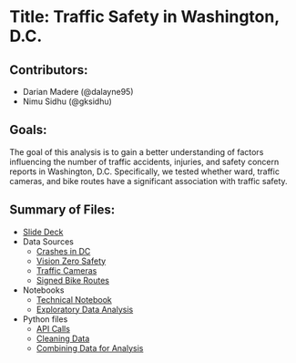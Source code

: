 # Title: Traffic Safety in Washington, D.C.

## Contributors:
- Darian Madere (@dalayne95) 
- Nimu Sidhu (@gksidhu)

## Goals:
The goal of this analysis is to gain a better understanding of factors influencing the number of traffic accidents, injuries, and safety concern reports in Washington, D.C. Specifically, we tested whether ward, traffic cameras, and bike routes have a significant association with traffic safety.

## Summary of Files: 
- [Slide Deck](https://docs.google.com/presentation/d/1qSg4Fq_m1HTXrvyCTvU4qbk6bxT8BXK9W7q8cISMkuQ/edit?usp=sharing)
- Data Sources
  - [Crashes in DC](https://opendata.dc.gov/datasets/crashes-in-dc/data)
  - [Vision Zero Safety](https://opendata.dc.gov/datasets/vision-zero-safety/)
  - [Traffic Cameras](https://opendata.dc.gov/datasets/traffic-camera)
  - [Signed Bike Routes](https://opendata.dc.gov/datasets/signed-bike-routes/data)
- Notebooks 
  - [Technical Notebook](https://github.com/dalayne95/DC-Crashes/blob/master/Technical_notebook.ipynb)
  - [Exploratory Data Analysis](https://github.com/dalayne95/DC-Crashes/blob/master/EDA.ipynb)
- Python files 
  - [API Calls](https://github.com/dalayne95/DC-Crashes/blob/master/CallAPIs.py)
  - [Cleaning Data](https://github.com/dalayne95/DC-Crashes/blob/master/Clean_Orig_Data.py)
  - [Combining Data for Analysis](https://github.com/dalayne95/DC-Crashes/blob/master/Create_Aggregate_Datasets.py)
